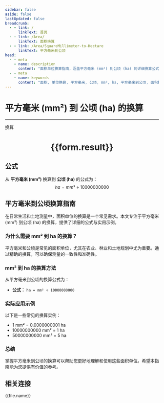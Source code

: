 ```yaml
---
sidebar: false
aside: false
lastUpdated: false
breadcrumb:
  - - link: /
      linkText: 首页
  - - link: /Area/
      linkText: 面积换算
  - - link: /Area/SquareMillimeter-to-Hectare
      linkText: 平方毫米到公顷
head:
  - - meta
    - name: description
      content: "面积单位换算指南，涵盖平方毫米 (mm²) 到公顷 (ha) 的详细换算公式与说明。"
  - - meta
    - name: keywords
      content: "面积, 单位换算, 平方毫米, 公顷, mm², ha, 平方毫米到公顷, 面积换算指南"
---
```

# 平方毫米 (mm²) 到 公顷 (ha) 的换算
---
<script setup>
import { onMounted, reactive, inject, ref } from 'vue'
import { NButton, NForm, NFormItem, NInput, NInputNumber, NSelect, NCard, useMessage,NGrid ,NGi } from 'naive-ui'
import { defineClientComponent } from 'vitepress'
import { Area } from '../../files';

const convert = inject('convert')

const form = reactive({
  number: null,
  result: '',
})

const convertHandler = () => {
  if (form.number !== null && !isNaN(form.number)) {
    const convertedValue = parseFloat(form.number) / 10000000000
    form.result = `${form.number}mm² = ${convertedValue.toFixed(10)}ha`
  } else {
    form.result = '请输入有效的数值。'
  }
}
</script>

<n-form size="large" :model="form">
  <n-form-item label="平方毫米 (mm²)">
    <n-input-number v-model:value="form.number" placeholder="输入平方毫米" style="width: 100%" />
  </n-form-item>
  <n-form-item>
    <n-button type="primary" @click="convertHandler" block>换算</n-button>
  </n-form-item>
</n-form>

<n-card  embedded :bordered="false" hoverable>
  <div  style="text-align:center">
    <h1>{{form.result}}</h1>
  </div>
</n-card>

## 公式

从 **平方毫米 (mm²)** 换算到 **公顷 (ha)** 的公式为：
$$ ha = mm² \div 10000000000 $$

## 平方毫米到公顷换算指南

在日常生活和土地测量中，面积单位的换算是一个常见需求。本文专注于平方毫米 (mm²) 到公顷 (ha) 的换算，提供了详细的公式与实用示例。

### 为什么需要 mm² 到 ha 的换算？

平方毫米和公顷是常见的面积单位，尤其在农业、林业和土地规划中尤为重要。通过精确的换算，可以确保测量的一致性和准确性。

### mm² 到 ha 的换算方法

从平方毫米到公顷的换算公式为：

- **公式：** `ha = mm² ÷ 10000000000`

### 实际应用示例

以下是一些常见的换算实例：

- 1 mm² = 0.0000000001 ha
- 10000000000 mm² = 1 ha
- 50000000000 mm² = 5 ha

### 总结

掌握平方毫米到公顷的换算可以帮助您更好地理解和使用这些面积单位。希望本指南能为您提供有价值的参考。

## 相关连接
<n-grid x-gap="12" :cols="3">
  <n-gi v-for="(file, index) in Area" :key="index">
    <n-button
      text
      tag="a"
      :href="file.path"
      type="primary"
    >
      {{file.name}}
    </n-button>
  </n-gi>
</n-grid>